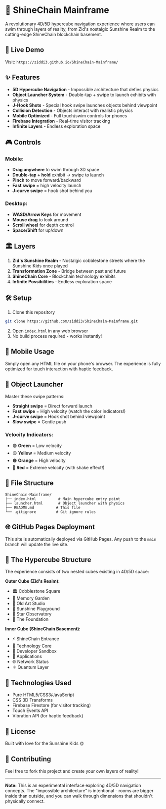# 🌌 ShineChain Mainframe

A revolutionary 4D/5D hypercube navigation experience where users can swim through layers of reality, from Zid's nostalgic Sunshine Realm to the cutting-edge ShineChain blockchain basement.

## 🚀 Live Demo

Visit: `https://ziddi3.github.io/ShineChain-Mainframe/`

## ✨ Features

- **5D Hypercube Navigation** - Impossible architecture that defies physics
- **Object Launcher System** - Double-tap + swipe to launch exhibits with physics
- **J-Hook Shots** - Special hook swipe launches objects behind viewpoint
- **Collision Detection** - Objects interact with realistic physics
- **Mobile Optimized** - Full touch/swim controls for phones
- **Firebase Integration** - Real-time visitor tracking
- **Infinite Layers** - Endless exploration space

## 🎮 Controls

### **Mobile:**
- **Drag anywhere** to swim through 3D space
- **Double-tap + hold** exhibit → swipe to launch
- **Pinch** to move forward/backward
- **Fast swipe** = high velocity launch
- **J-curve swipe** = hook shot behind you

### **Desktop:**
- **WASD/Arrow Keys** for movement
- **Mouse drag** to look around
- **Scroll wheel** for depth control
- **Space/Shift** for up/down

## 🏛️ Layers

1. **Zid's Sunshine Realm** - Nostalgic cobblestone streets where the Sunshine Kids once played
2. **Transformation Zone** - Bridge between past and future
3. **ShineChain Core** - Blockchain technology exhibits
4. **Infinite Possibilities** - Endless exploration space

## 🛠️ Setup

1. Clone this repository
```bash
git clone https://github.com/ziddi3/ShineChain-Mainframe.git
```

2. Open `index.html` in any web browser
3. No build process required - works instantly!

## 📱 Mobile Usage

Simply open any HTML file on your phone's browser. The experience is fully optimized for touch interaction with haptic feedback.

## 🎯 Object Launcher

Master these swipe patterns:
- **Straight swipe** = Direct forward launch
- **Fast swipe** = High velocity (watch the color indicators!)
- **J-curve swipe** = Hook shot behind viewpoint
- **Slow swipe** = Gentle push

### Velocity Indicators:
- 🟢 **Green** = Low velocity
- 🟡 **Yellow** = Medium velocity
- 🟠 **Orange** = High velocity
- 🔴 **Red** = Extreme velocity (with shake effect!)

## 🔗 File Structure

```
ShineChain-Mainframe/
├── index.html          # Main hypercube entry point
├── launcher.html       # Object launcher with physics
├── README.md          # This file
└── .gitignore         # Git ignore rules
```

## 🌐 GitHub Pages Deployment

This site is automatically deployed via GitHub Pages. Any push to the `main` branch will update the live site.

## 🎨 The Hypercube Structure

The experience consists of two nested cubes existing in 4D/5D space:

**Outer Cube (Zid's Realm):**
- 🏛️ Cobblestone Square
- 🌻 Memory Garden
- 🎨 Old Art Studio
- 🎪 Sunshine Playground
- 🌟 Star Observatory
- 🗿 The Foundation

**Inner Cube (ShineChain Basement):**
- ⚡ ShineChain Entrance
- 🔬 Technology Core
- 🧪 Developer Sandbox
- 🚀 Applications
- 🌐 Network Status
- ⚛️ Quantum Layer

## 🔧 Technologies Used

- Pure HTML5/CSS3/JavaScript
- CSS 3D Transforms
- Firebase Firestore (for visitor tracking)
- Touch Events API
- Vibration API (for haptic feedback)

## 📝 License

Built with love for the Sunshine Kids 🌞

## 🤝 Contributing

Feel free to fork this project and create your own layers of reality!

---

**Note:** This is an experimental interface exploring 4D/5D navigation concepts. The "impossible architecture" is intentional - rooms are bigger inside than outside, and you can walk through dimensions that shouldn't physically connect.